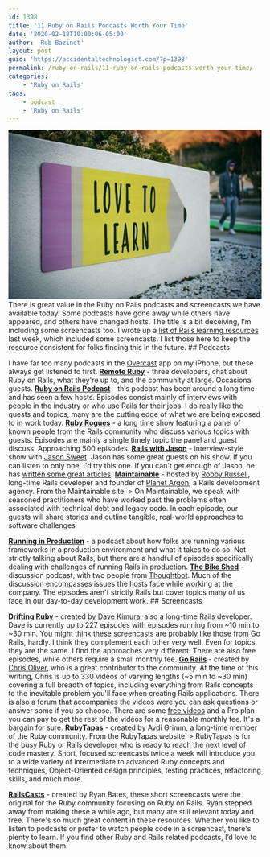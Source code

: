 ```yaml
---
id: 1398
title: '11 Ruby on Rails Podcasts Worth Your Time'
date: '2020-02-18T10:00:06-05:00'
author: 'Rob Bazinet'
layout: post
guid: 'https://accidentaltechnologist.com/?p=1398'
permalink: /ruby-on-rails/11-ruby-on-rails-podcasts-worth-your-time/
categories:
    - 'Ruby on Rails'
tags:
    - podcast
    - 'Ruby on Rails'
---
```


![Ruby on Rails](/assets/img/2020/02/tim-mossholder-WE_Kv_ZB1l0-unsplash.jpg "tim-mossholder-WE_Kv_ZB1l0-unsplash.jpg") There is great value in the Ruby on Rails podcasts and screencasts we have available today. Some podcasts have gone away while others have appeared, and others have changed hosts. The title is a bit deceiving, I’m including some screencasts too. I wrote up a [list of Rails learning resources](https://accidentaltechnologist.com/ruby-on-rails/10-ruby-on-rails-learning-resources-for-2020/) last week, which included some screencasts. I list those here to keep the resource consistent for folks finding this in the future. ## Podcasts

 I have far too many podcasts in the [Overcast](https://overcast.fm/) app on my iPhone, but these always get listened to first. **[Remote Ruby](https://remoteruby.transistor.fm/)** - three developers, chat about Ruby on Rails, what they're up to, and the community at large. Occasional guests. **[Ruby on Rails Podcast](https://5by5.tv/rubyonrails)** - this podcast has been around a long time and has seen a few hosts. Episodes consist mainly of interviews with people in the industry or who use Rails for their jobs. I do really like the guests and topics, many are the cutting edge of what we are being exposed to in work today. **[Ruby Rogues](https://devchat.tv/ruby-rogues/)** - a long time show featuring a panel of known people from the Rails community who discuss various topics with guests. Episodes are mainly a single timely topic the panel and guest discuss. Approaching 500 episodes. **[Rails with Jason](https://www.codewithjason.com/rails-with-jason-podcast/)** - interview-style show with [Jason Sweet](https://twitter.com/JasonSwett). Jason has some great guests on his show. If you can listen to only one, I'd try this one. If you can't get enough of Jason, he has [written some great articles](https://www.codewithjason.com/articles/). **[Maintainable](https://maintainable.fm/)** - hosted by [Robby Russell](https://twitter.com/robbyrussell), long-time Rails developer and founder of [Planet Argon](https://www.planetargon.com/), a Rails development agency. From the Maintainable site: > On Maintainable, we speak with seasoned practitioners who have worked past the problems often associated with technical debt and legacy code. In each episode, our guests will share stories and outline tangible, real-world approaches to software challenges

 **[Running in Production](https://runninginproduction.com/)** - a podcast about how folks are running various frameworks in a production environment and what it takes to do so. Not strictly talking about Rails, but there are a handful of episodes specifically dealing with challenges of running Rails in production. **[The Bike Shed](https://www.bikeshed.fm/)** - discussion podcast, with two people from [Thoughtbot](https://thoughtbot.com/). Much of the discussion encompasses issues the hosts face while working at the company. The episodes aren't strictly Rails but cover topics many of us face in our day-to-day development work. ## Screencasts

 **[Drifting Ruby](https://www.driftingruby.com/)** - created by [Dave Kimura](https://www.twitter.com/kobaltz), also a long-time Rails developer. Dave is currently up to 227 episodes with episodes running from ~10 min to ~30 min. You might think these screencasts are probably like those from Go Rails, hardly. I think they complement each other very well. Even for topics, they are the same. I find the approaches very different. There are also free episodes, while others require a small monthly fee. **[Go Rails](https://gorails.com/)** - created by [Chris Oliver](https://excid3.com/), who is a great contributor to the community. At the time of this writing, Chris is up to 330 videos of varying lengths (~5 min to ~30 min) covering a full breadth of topics, including everything from Rails concepts to the inevitable problem you'll face when creating Rails applications. There is also a forum that accompanies the videos were you can ask questions or answer some if you so choose. There are some [free videos](https://gorails.com/episodes?q%5Bfree_eq%5D=true) and a Pro plan you can pay to get the rest of the videos for a reasonable monthly fee. It's a bargain for sure. **[RubyTapas](https://www.rubytapas.com/)** - created by Avdi Grimm, a long-time member of the Ruby community. From the RubyTapas website: > RubyTapas is for the busy Ruby or Rails developer who is ready to reach the next level of code mastery. Short, focused screencasts twice a week will introduce you to a wide variety of intermediate to advanced Ruby concepts and techniques, Object-Oriented design principles, testing practices, refactoring skills, and much more.

 **[RailsCasts](https://railscasts.com/)** - created by Ryan Bates, these short screencasts were the original for the Ruby community focusing on Ruby on Rails. Ryan stepped away from making these a while ago, but many are still relevant today and free. There's so much great content in these resources. Whether you like to listen to podcasts or prefer to watch people code in a screencast, there's plenty to learn. If you find other Ruby and Rails related podcasts, I’d love to know about them.